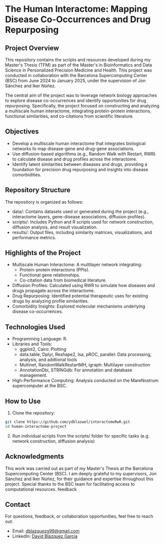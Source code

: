 # The Human Interactome: Mapping Disease Co-Occurrences and Drug Repurposing

## Project Overview
This repository contains the scripts and resources developed during my Master's Thesis (TFM) as part of the Master's in Bioinformatics and Data Science in Personalized Precision Medicine and Health. This project was conducted in collaboration with the Barcelona Supercomputing Center (BSC) from June 2024 to January 2025, under the supervision of Jon Sánchez and Iker Núñez.

The central aim of the project was to leverage network biology approaches to explore disease co-occurrences and identify opportunities for drug repurposing. Specifically, the project focused on constructing and analyzing a multiscale human interactome, integrating protein-protein interactions, functional similarities, and co-citations from scientific literature.

## Objectives
- Develop a multiscale human interactome that integrates biological networks to map disease-gene and drug-gene associations.
- Use diffusion-based algorithms (e.g., Random Walk with Restart, RWR) to calculate disease and drug profiles across the interactome.
- Identify latent similarities between diseases and drugs, providing a foundation for precision drug repurposing and insights into disease comorbidities.

## Repository Structure
The repository is organized as follows:

- data/: Contains datasets used or generated during the project (e.g., interactome layers, gene-disease associations, diffusion profiles).
- scripts/: Includes Python and R scripts used for network construction, diffusion analysis, and result visualization.
- results/: Output files, including similarity matrices, visualizations, and performance metrics.

## Highlights of the Project
- Multiscale Human Interactome: A multilayer network integrating:
  - Protein-protein interactions (PPIs).
  - Functional gene relationships.
  - Co-citation data from biomedical literature.
- Diffusion Profiles: Calculated using RWR to simulate how diseases and drugs propagate across the interactome.
- Drug Repurposing: Identified potential therapeutic uses for existing drugs by analyzing profile similarities.
- Comorbidity Insights: Explored molecular mechanisms underlying disease co-occurrences.

## Technologies Used
- Programming Language: R.
- Libraries and Tools:
  - ggplot2, Cairo: Plotting
  - data.table, Dplyr, Reshape2, lsa, pROC, parallel: Data processing, analysis, and addtional tools
  - Multinet, RandomWalkRestartMH, igraph: Multilayer construction
  - AnnotationDbi, STRINGdb: For annotation and database management.
- High-Performance Computing: Analysis conducted on the MareNostrum supercomputer at the BSC.

## How to Use
1. Clone the repository:
```bash
git clone https://github.com/ydblazwel/interactomeRwR.git
cd human-interactome-project
```
2. Run individual scripts from the scripts/ folder for specific tasks (e.g. network construction, diffusion analysis)

## Acknowledgments
This work was carried out as part of my Master's Thesis at the Barcelona Supercomputing Center (BSC). 
I am deeply grateful to my supervisors, Jon Sánchez and Iker Núñez, for their guidance and expertise throughout this project. 
Special thanks to the BSC team for facilitating access to computational resources.
feedback
## Contact
For questions, feedback, or collaboration opportunities, feel free to reach out:

- Email: [dblazquezg99@gmail.com](mailto:dblazquezg99@gmail.com)
- LinkedIn: [David Blázquez García](https://www.linkedin.com/in/dblazquezg/)




